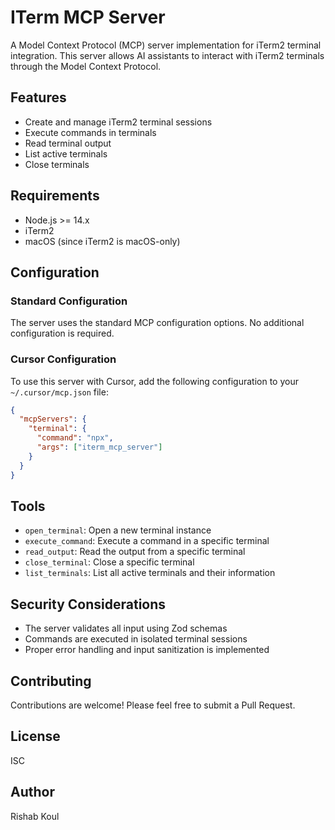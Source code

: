 # ITerm MCP Server

A Model Context Protocol (MCP) server implementation for iTerm2 terminal integration. This server allows AI assistants to interact with iTerm2 terminals through the Model Context Protocol.

## Features

- Create and manage iTerm2 terminal sessions
- Execute commands in terminals
- Read terminal output
- List active terminals
- Close terminals

## Requirements

- Node.js >= 14.x
- iTerm2
- macOS (since iTerm2 is macOS-only)

## Configuration

### Standard Configuration

The server uses the standard MCP configuration options. No additional configuration is required.

### Cursor Configuration

To use this server with Cursor, add the following configuration to your `~/.cursor/mcp.json` file:

```json
{
  "mcpServers": {
    "terminal": {
      "command": "npx",
      "args": ["iterm_mcp_server"]
    }
  }
}

```

## Tools

- `open_terminal`: Open a new terminal instance
- `execute_command`: Execute a command in a specific terminal
- `read_output`: Read the output from a specific terminal
- `close_terminal`: Close a specific terminal
- `list_terminals`: List all active terminals and their information

## Security Considerations

- The server validates all input using Zod schemas
- Commands are executed in isolated terminal sessions
- Proper error handling and input sanitization is implemented

## Contributing

Contributions are welcome! Please feel free to submit a Pull Request.

## License

ISC

## Author

Rishab Koul
